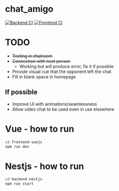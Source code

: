 # chat_amigo

[![Backend CI](https://github.com/momipochi/taiwan_amigo/actions/workflows/main_backend.yml/badge.svg)](https://github.com/momipochi/taiwan_amigo/actions/workflows/main_backend.yml)
[![Frontend CI](https://github.com/momipochi/taiwan_amigo/actions/workflows/main_frontend.yml/badge.svg)](https://github.com/momipochi/taiwan_amigo/actions/workflows/main_frontend.yml)

# TODO
- ~~Texting in chatroom~~
- ~~Connection with next person~~
    - Working but will produce error, fix it if possible
- Provide visual cue that the opponent left the chat
- Fill in blank space in homepage
## If possible
- Improve UI with animations/seamlessness
- Allow video chat to be used even in use elsewhere

# Vue - how to run

```sh
cd frontend-vuejs
npm run dev
```

# Nestjs - how to run
```sh
cd backend-nestjs
npm run start
```